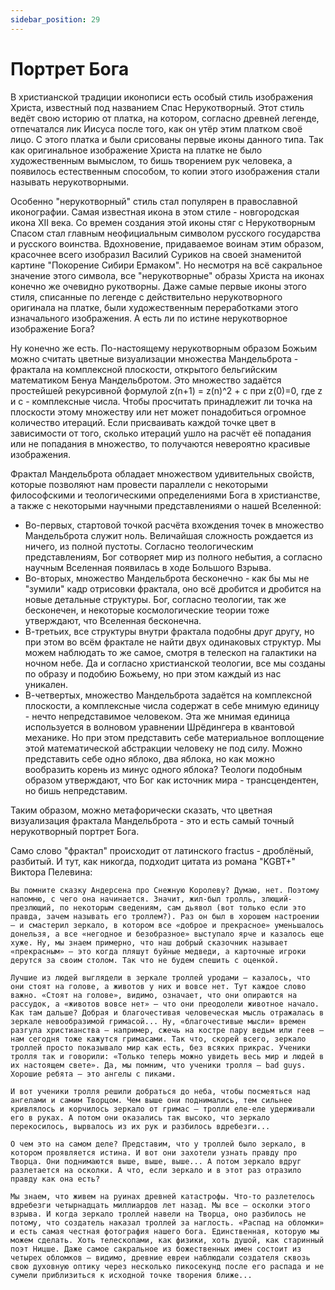 ```yaml
---
sidebar_position: 29
---
```


# Портрет Бога

В христианской традиции иконописи есть особый стиль изображения Христа, известный под названием Спас Нерукотворный. Этот стиль ведёт свою историю от платка, на котором, согласно древней легенде, отпечатался лик Иисуса после того, как он утёр этим платком своё лицо. С этого платка и были срисованы первые иконы данного типа. Так как оригинальное изображение Христа на платке не было художественным вымыслом, то бишь творением рук человека, а появилось естественным способом, то копии этого изображения стали называть нерукотворными.

Особенно "нерукотворный" стиль стал популярен в православной иконографии. Самая известная икона в этом стиле - новгородская икона XII века. Со времен создания этой иконы стяг с Нерукотворным Спасом стал главным неофициальным символом русского государства и русского воинства. Вдохновение, придаваемое воинам этим образом, красочнее всего изобразил Василий Суриков на своей знаменитой картине "Покорение Сибири Ермаком". Но несмотря на всё сакральное значение этого символа, все "нерукотворные" образы Христа на иконах конечно же очевидно рукотворны. Даже самые первые иконы этого стиля, списанные по легенде с действительно нерукотворного оригинала на платке, были художественным переработками этого изначального изображения. А есть ли по истине нерукотворное изображение Бога?

Ну конечно же есть. По-настоящему нерукотворным образом Божьим можно считать цветные визуализации множества Мандельброта - фрактала на комплексной плоскости, открытого бельгийским математиком Бенуа Мандельбротом. Это множество задаётся простейшей рекурсивной формулой z(n+1) = z(n)^2 + c при z(0)=0, где z и c - комплексные числа. Чтобы просчитать принадлежит ли точка на плоскости этому множеству или нет может понадобиться огромное количество итераций. Если присваивать каждой точке цвет в зависимости от того, сколько итераций ушло на расчёт её попадания или не попадания в множество, то получаются невероятно красивые изображения.

Фрактал Мандельброта обладает множеством удивительных свойств, которые позволяют нам провести параллели с некоторыми философскими и теологическими определениями Бога в христианстве, а также с некоторыми научными представлениями о нашей Вселенной:

- Во-первых, стартовой точкой расчёта вхождения точек в множество Мандельброта служит ноль. Величайшая сложность рождается из ничего, из полной пустоты. Согласно теологическим представлениям, Бог сотворяет мир из полного небытия, а согласно научным Вселенная появилась в ходе Большого Взрыва.
- Во-вторых, множество Мандельброта бесконечно - как бы мы не "зумили" кадр отрисовки фрактала, оно всё дробится и дробится на новые детальные структуры. Бог, согласно теологии, так же бесконечен, и некоторые космологические теории тоже утверждают, что Вселенная бесконечна.
- В-третьих, все структуры внутри фрактала подобны друг другу, но при этом во всём фрактале не найти двух одинаковых структур. Мы можем наблюдать то же самое, смотря в телескоп на галактики на ночном небе. Да и согласно христианской теологии, все мы созданы по образу и подобию Божьему, но при этом каждый из нас уникален.
- В-четвертых, множество Мандельброта задаётся на комплексной плоскости, а комплексные числа содержат в себе мнимую единицу - нечто непредставимое человеком. Эта же мнимая единица используется в волновом уравнении Шрёдингера в квантовой механике. Но при этом представить себе материальное воплощение этой математической абстракции человеку не под силу. Можно представить себе одно яблоко, два яблока, но как можно вообразить корень из минус одного яблока? Теологи подобным образом утверждают, что Бог как источник мира - трансцендентен, но бишь непредставим.

Таким образом, можно метафорически сказать, что цветная визуализация фрактала Мандельброта - это и есть самый точный нерукотворный портрет Бога.

Само слово "фрактал" происходит от латинского fractus - дроблёный, разбитый. И тут, как никогда, подходит цитата из романа "KGBT+" Виктора Пелевина:

```
Вы помните сказку Андерсена про Снежную Королеву? Думаю, нет. Поэтому напомню, с чего она начинается. Значит, жил-был тролль, злющий-презлющий, по некоторым сведениям, сам дьявол (вот только если это правда, зачем называть его троллем?). Раз он был в хорошем настроении – и смастерил зеркало, в котором все «доброе и прекрасное» уменьшалось донельзя, а все «негодное и безобразное» выступало ярче и казалось еще хуже. Ну, мы знаем примерно, что наш добрый сказочник называет «прекрасным» – это когда пляшут буйные медведи, а карточные игроки дерутся за своим столом. Так что не будем спешить с оценкой.

Лучшие из людей выглядели в зеркале троллей уродами – казалось, что они стоят на голове, а животов у них и вовсе нет. Тут каждое слово важно. «Стоят на голове», видимо, означает, что они опираются на рассудок, а «животов вовсе нет» – что они преодолели животное начало. Как там дальше? Добрая и благочестивая человеческая мысль отражалась в зеркале невообразимой гримасой... Ну, «благочестивые мысли» времен разгула христианства – например, сжечь на костре пару ведьм или геев – нам сегодня тоже кажутся гримасами. Так что, скорей всего, зеркало троллей просто показывало мир как есть, без всяких прикрас. Ученики тролля так и говорили: «Только теперь можно увидеть весь мир и людей в их настоящем свете». Да, мы помним, что ученики тролля – bad guys. Хорошие ребята – это ангелы с пиками.

И вот ученики тролля решили добраться до неба, чтобы посмеяться над ангелами и самим Творцом. Чем выше они поднимались, тем сильнее кривлялось и корчилось зеркало от гримас – тролли еле-еле удерживали его в руках. А потом они оказались так высоко, что зеркало перекосилось, вырвалось из их рук и разбилось вдребезги...

О чем это на самом деле? Представим, что у троллей было зеркало, в котором проявляется истина. И вот они захотели узнать правду про Творца. Они поднимаются выше, выше, выше... А потом зеркало вдруг разлетается на осколки. А что, если зеркало и в этот раз отразило правду как она есть?

Мы знаем, что живем на руинах древней катастрофы. Что-то разлетелось вдребезги четырнадцать миллиардов лет назад. Мы все – осколки этого взрыва. И когда зеркало троллей навели на Творца, оно разбилось не потому, что создатель наказал троллей за наглость. «Распад на обломки» и есть самая честная фотография нашего бога. Единственная, которую мы можем сделать. Хоть телескопами, как физики, хоть душой, как старинный поэт Ницше. Даже самое сакральное из божественных имен состоит из четырех обломков – видимо, древние евреи наблюдали создателя сквозь свою духовную оптику через несколько пикосекунд после его распада и не сумели приблизиться к исходной точке творения ближе...
```
